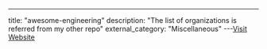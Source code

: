 ---
title: "awesome-engineering"
description: "The list of organizations is referred from my other repo"
external_category: "Miscellaneous"
---[Visit Website](https://github.com/upgundecha/awesome-engineering)

